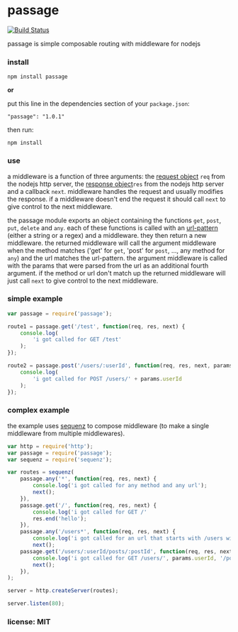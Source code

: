 # passage

[![Build Status](https://travis-ci.org/snd/passage.png)](https://travis-ci.org/snd/passage)

passage is simple composable routing with middleware for nodejs

### install

```
npm install passage
```

**or**

put this line in the dependencies section of your `package.json`:

```
"passage": "1.0.1"
```

then run:

```
npm install
```

### use

a middleware is a function of three arguments:
the [request object](http://nodejs.org/api/http.html#http_http_incomingmessage) `req` from the nodejs http server,
the [response object](http://nodejs.org/api/http.html#http_class_http_serverresponse)`res` from the nodejs http server
and a callback `next`.
middleware handles the request and usually modifies the response.
if a middleware doesn't end the request it should call `next` to give control
to the next middleware.

the passage module exports an object containing the functions `get`, `post`, `put`, `delete` and `any`.
each of these functions is called with an [url-pattern](https://github.com/snd/url-pattern) (either a string or a regex)
and a middleware.
they then return a new middleware.
the returned middleware will call the argument middleware when the method matches
('get' for `get`, 'post' for `post`, ..., any method for `any`) and the url matches the url-pattern.
the argument middleware is called with the params that were parsed from the url
as an additional fourth argument.
if the method or url don't match up the returned middleware will just call `next`
to give control to the next middleware.

### simple example

```javascript
var passage = require('passage');

route1 = passage.get('/test', function(req, res, next) {
    console.log(
        'i got called for GET /test'
    );
});

route2 = passage.post('/users/:userId', function(req, res, next, params) {
    console.log(
        'i got called for POST /users/' + params.userId
    );
});
```

### complex example

the example uses [sequenz](https://github.com/snd/sequenz) to compose middleware (to make a single middleware from multiple middlewares).

```javascript
var http = require('http');
var passage = require('passage');
var sequenz = require('sequenz');

var routes = sequenz(
    passage.any('*', function(req, res, next) {
        console.log('i got called for any method and any url');
        next();
    }),
    passage.get('/', function(req, res, next) {
        console.log('i got called for GET /'
        res.end('hello');
    }),
    passage.any('/users*', function(req, res, next) {
        console.log('i got called for an url that starts with /users with any method');
        next();
    passage.get('/users/:userId/posts/:postId', function(req, res, next, params) {
        console.log('i got called for GET /users/', params.userId, '/posts/', params.postId);
        next();
    }),
);

server = http.createServer(routes);

server.listen(80);
```

### license: MIT
